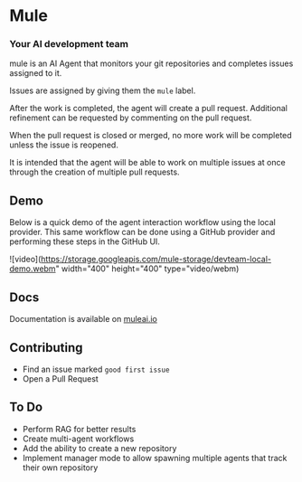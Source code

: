 # Mule

### Your AI development team

mule is an AI Agent that monitors your git repositories and completes issues assigned to it.

Issues are assigned by giving them the `mule` label.

After the work is completed, the agent will create a pull request. Additional refinement can be requested by commenting on the pull request.

When the pull request is closed or merged, no more work will be completed unless the issue is reopened.

It is intended that the agent will be able to work on multiple issues at once through the creation of multiple pull requests.

## Demo

Below is a quick demo of the agent interaction workflow using the local provider. This same workflow can be done using a GitHub provider and performing these steps in the GitHub UI.

![video](https://storage.googleapis.com/mule-storage/devteam-local-demo.webm" width="400" height="400" type="video/webm)

## Docs

Documentation is available on [muleai.io](https://muleai.io/docs)

## Contributing

* Find an issue marked `good first issue`
* Open a Pull Request

## To Do

* Perform RAG for better results
* Create multi-agent workflows
* Add the ability to create a new repository
* Implement manager mode to allow spawning multiple agents that track their own repository 
